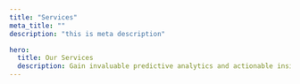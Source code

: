 ```yaml
---
title: "Services"
meta_title: ""
description: "this is meta description"

hero:
  title: Our Services
  description: Gain invaluable predictive analytics and actionable insights, empowering your team to make data-driven decisions and close.
---
```


